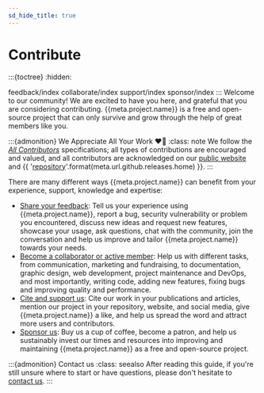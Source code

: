 ```yaml
---
sd_hide_title: true
---
```

# Contribute
:::{toctree}
:hidden:

feedback/index
collaborate/index
support/index
sponsor/index
:::
Welcome to our community!
We are excited to have you here, 
and grateful that you are considering contributing.
{{meta.project.name}} is a free and open-source project that can only survive and grow 
through the help of great members like you.

:::{admonition} We Appreciate All Your Work ❤️🙏
:class: note
We follow the [*All Contributors*](https://allcontributors.org/docs/en/specification) specifications; 
all types of contributions are encouraged and valued, and 
all contributors are acknowledged on our [public website](/about/credits.md#contributors) 
and {{ '[repository]({})'.format(meta.url.github.releases.home) }}.
:::

There are many different ways {{meta.project.name}} can benefit from your experience, 
support, knowledge and expertise:
* [Share your feedback](feedback/index): Tell us your experience using {{meta.project.name}}, 
report a bug, security vulnerability or problem you encountered, discuss new ideas and request new features, 
showcase your usage, ask questions, chat with the community, 
join the conversation and help us improve and tailor {{meta.project.name}} towards your needs.
* [Become a collaborator or active member](./collaborate/index): Help us with different tasks,
from communication, marketing and fundraising, to documentation, graphic design,
web development, project maintenance and DevOps, and most importantly, 
writing code, adding new features, fixing bugs and improving quality and performance.
* [Cite and support us](./support/index): Cite our work in your publications and articles, 
mention our project in your repository, website, and social media, 
give {{meta.project.name}} a like, and help us spread the word and attract more users and contributors.
* [Sponsor us](./sponsor/index): Buy us a cup of coffee, become a patron, and help us sustainably
invest our times and resources into improving and maintaining {{meta.project.name}} as
a free and open-source project.

:::{admonition} Contact us
:class: seealso
After reading this guide, if you're still unsure where to start or have questions, 
please don't hesitate to [contact us](../help/contact/index.md). 
:::

